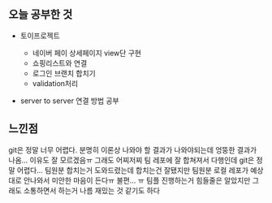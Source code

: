 ## 오늘 공부한 것

- 토이프로젝트
    - 네이버 페이 상세페이지 view단 구현
    - 쇼핑리스트와 연결
    - 로그인 브랜치 합치기
    - validation처리

- server to server 연결 방법 공부



## 느낀점

git은 정말 너무 어렵다. 분명히 이론상 나와야 할 결과가 나와야되는데 엉뚱한 결과가 나옴... 이유도 잘 모르겠음ㅠ 그래도 어찌저찌 팀 레포에 잘 합쳐져서 다행인데 git은 정말 어렵다... 팀원분 합치는거 도와드렸는데 합치는건 잘됐지만 팀원분 로컬 레포가 예상대로 안나와서 미안한 마음이 든다ㅠ 불편... ㅠ 팀플 진행하는거 힘들줄은 알았지만 그래도 소통하면서 하는거 나름 재밌는 것 같기도 하다
